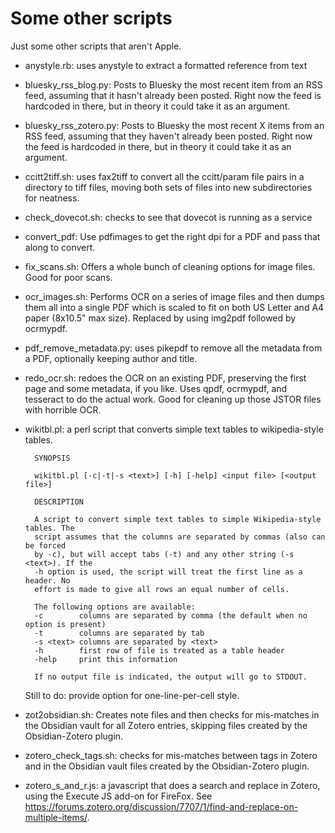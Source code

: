 # Some other scripts

Just some other scripts that aren't Apple.

- anystyle.rb: uses anystyle to extract a formatted reference from text

- bluesky_rss_blog.py: Posts to Bluesky the most recent item from an RSS feed, assuming that it hasn't already been posted. Right now the feed is hardcoded in there, but in theory it could take it as an argument.

- bluesky_rss_zotero.py: Posts to Bluesky the most recent X items from an RSS feed, assuming that they haven't already been posted. Right now the feed is hardcoded in there, but in theory it could take it as an argument.

- ccitt2tiff.sh: uses fax2tiff to convert all the ccitt/param file pairs in a directory to tiff files, moving both sets of files into new subdirectories for neatness.

- check_dovecot.sh: checks to see that dovecot is running as a service

- convert_pdf: Use pdfimages to get the right dpi for a PDF and pass that along to convert.

- fix_scans.sh: Offers a whole bunch of cleaning options for image files. Good for poor scans.

- ocr_images.sh: Performs OCR on a series of image files and then dumps them all into a single PDF which is scaled to fit on both US Letter and A4 paper (8x10.5" max size). Replaced by using img2pdf followed by ocrmypdf.

- pdf_remove_metadata.py: uses pikepdf to remove all the metadata from a PDF, optionally keeping author and title.

- redo_ocr.sh: redoes the OCR on an existing PDF, preserving the first page and some metadata, if you like. Uses qpdf, ocrmypdf, and tesseract to do the actual work. Good for cleaning up those JSTOR files with horrible OCR.

- wikitbl.pl: a perl script that converts simple text tables to wikipedia-style tables.

        SYNOPSIS
        
        wikitbl.pl [-c|-t|-s <text>] [-h] [-help] <input file> [<output file>]
        
        DESCRIPTION

        A script to convert simple text tables to simple Wikipedia-style tables. The
        script assumes that the columns are separated by commas (also can be forced
        by -c), but will accept tabs (-t) and any other string (-s <text>). If the
        -h option is used, the script will treat the first line as a header. No
        effort is made to give all rows an equal number of cells.
        
        The following options are available:
        -c        columns are separated by comma (the default when no option is present)
        -t        columns are separated by tab
        -s <text> columns are separated by <text>
        -h        first row of file is treated as a table header
        -help     print this information
                
        If no output file is indicated, the output will go to STDOUT.
        
    Still to do: provide option for one-line-per-cell style.

- zot2obsidian.sh: Creates note files and then checks for mis-matches in the Obsidian vault for all Zotero entries, skipping files created by the Obsidian-Zotero plugin.

- zotero_check_tags.sh: checks for mis-matches between tags in Zotero and in the Obsidian vault files created by the Obsidian-Zotero plugin.

- zotero_s_and_r.js: a javascript that does a search and replace in Zotero, using the Execute JS add-on for FireFox. See <https://forums.zotero.org/discussion/7707/1/find-and-replace-on-multiple-items/>.
